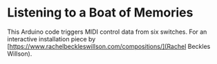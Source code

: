 # Listening to a Boat of Memories

This Arduino code triggers MIDI control data from six switches.
For an interactive installation piece by [https://www.rachelbeckleswillson.com/compositions/](Rachel Beckles Willson).
